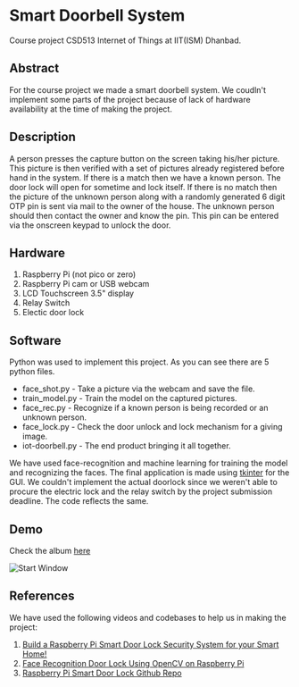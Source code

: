 # Smart Doorbell System
Course project CSD513 Internet of Things at IIT(ISM) Dhanbad.

## Abstract
For the course project we made a smart doorbell system. We coudln't implement some parts of the project because of lack of hardware availability at the time of making the project.

## Description
A person presses the capture button on the screen taking his/her picture. This picture is then verified with a set of pictures already registered before hand in the system. If there is a match then we have a known person. The door lock will open for sometime and lock itself. If there is no match then the picture of the unknown person along with a randomly generated 6 digit OTP pin is sent via mail to the owner of the house. The unknown person should then contact the owner and know the pin. This pin can be entered via the onscreen keypad to unlock the door.

## Hardware
1. Raspberry Pi (not pico or zero)
2. Raspberry Pi cam or USB webcam
3. LCD Touchscreen 3.5" display
4. Relay Switch
5. Electic door lock

## Software
Python was used to implement this project. As you can see there are 5 python files.
- face_shot.py - Take a picture via the webcam and save the file.
- train_model.py - Train the model on the captured pictures.
- face_rec.py - Recognize if a known person is being recorded or an unknown person.
- face_lock.py - Check the door unlock and lock mechanism for a giving image.
- iot-doorbell.py - The end product bringing it all together.

We have used face-recognition and machine learning for training the model and recognizing the faces. The final application is made using [tkinter](https://docs.python.org/3/library/tkinter.html) for the GUI. We couldn't implement the actual doorlock since we weren't able to procure the electric lock and the relay switch by the project submission deadline. The code reflects the same.

## Demo
Check the album [here](https://imgur.com/a/zrpfHfP)

![Start Window](https://imgur.com/bf4atLB.jpeg)

## References
We have used the following videos and codebases to help us in making the project:
1. [Build a Raspberry Pi Smart Door Lock Security System for your Smart Home!](https://www.youtube.com/watch?v=TX_WQMYc0SU&list=LL&index=23&t=480s)
2. [Face Recognition Door Lock Using OpenCV on Raspberry Pi](https://www.youtube.com/watch?v=BmzRB2z45a8&list=LL&index=20&t=1s)
3. [Raspberry Pi Smart Door Lock Github Repo](https://github.com/paulfp/Three-Factor-Security-Door)